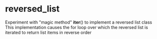 # reversed_list
Experiment with "magic method" __iter__() to implement a reversed list class
This implementation causes the for loop over which the reversed list is iterated to return
list items in reverse order
